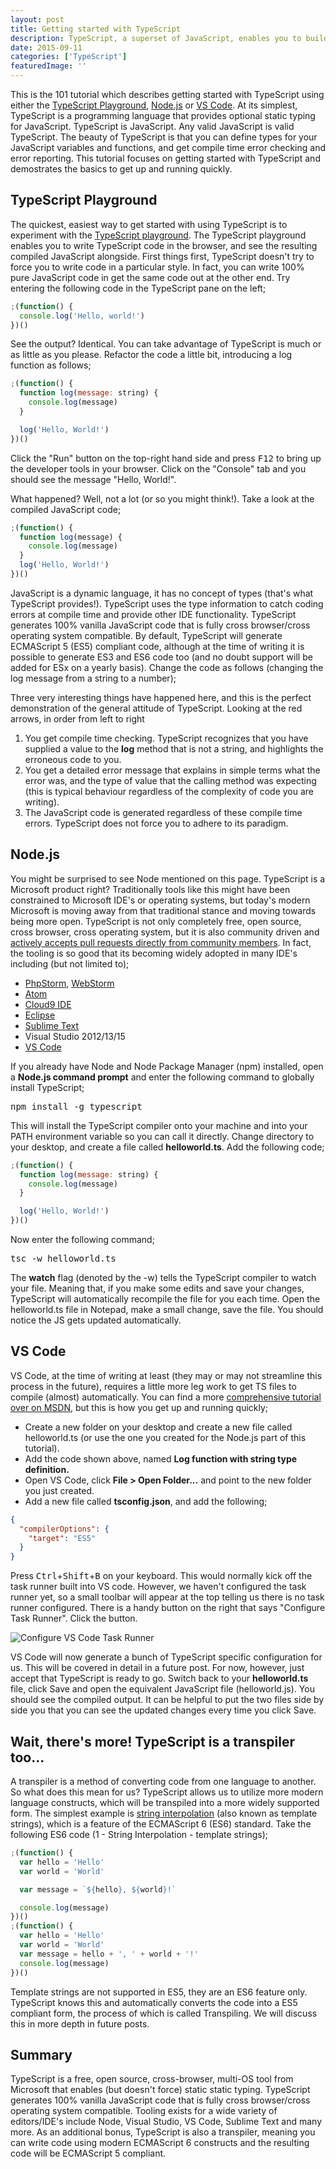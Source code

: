```yaml
---
layout: post
title: Getting started with TypeScript
description: TypeScript, a superset of JavaScript, enables you to build large robust JavaScript applications through optional static typing and more. Start learning now.
date: 2015-09-11
categories: ['TypeScript']
featuredImage: ''
---
```


This is the 101 tutorial which describes getting started with TypeScript using either the [TypeScript Playground](http://www.typescriptlang.org/Playground), [Node.js](https://nodejs.org/) or [VS Code](https://code.visualstudio.com). At its simplest, TypeScript is a programming language that provides optional static typing for JavaScript. TypeScript is JavaScript. Any valid JavaScript is valid TypeScript. The beauty of TypeScript is that you can define types for your JavaScript variables and functions, and get compile time error checking and error reporting. This tutorial focuses on getting started with TypeScript and demostrates the basics to get up and running quickly.

## TypeScript Playground

The quickest, easiest way to get started with using TypeScript is to experiment with the [TypeScript playground](http://www.typescriptlang.org/Playground/). The TypeScript playground enables you to write TypeScript code in the browser, and see the resulting compiled JavaScript alongside. First things first, TypeScript doesn't try to force you to write code in a particular style. In fact, you can write 100% pure JavaScript code in get the same code out at the other end. Try entering the following code in the TypeScript pane on the left;

```javascript
;(function() {
  console.log('Hello, world!')
})()
```

See the output? Identical. You can take advantage of TypeScript is much or as little as you please. Refactor the code a little bit, introducing a log function as follows;

```javascript
;(function() {
  function log(message: string) {
    console.log(message)
  }

  log('Hello, World!')
})()
```

Click the "Run" button on the top-right hand side and press <kbd>F12</kbd> to bring up the developer tools in your browser. Click on the "Console" tab and you should see the message "Hello, World!".

What happened? Well, not a lot (or so you might think!). Take a look at the compiled JavaScript code;

```javascript
;(function() {
  function log(message) {
    console.log(message)
  }
  log('Hello, World!')
})()
```

JavaScript is a dynamic language, it has no concept of types (that's what TypeScript provides!). TypeScript uses the type information to catch coding errors at compile time and provide other IDE functionality. TypeScript generates 100% vanilla JavaScript code that is fully cross browser/cross operating system compatible. By default, TypeScript will generate ECMAScript 5 (ES5) compliant code, although at the time of writing it is possible to generate ES3 and ES6 code too (and no doubt support will be added for ESx on a yearly basis). Change the code as follows (changing the log message from a string to a number);

Three very interesting things have happened here, and this is the perfect demonstration of the general attitude of TypeScript. Looking at the red arrows, in order from left to right

1.  You get compile time checking. TypeScript recognizes that you have supplied a value to the **log** method that is not a string, and highlights the erroneous code to you.
2.  You get a detailed error message that explains in simple terms what the error was, and the type of value that the calling method was expecting (this is typical behaviour regardless of the complexity of code you are writing).
3.  The JavaScript code is generated regardless of these compile time errors. TypeScript does not force you to adhere to its paradigm.

## Node.js

You might be surprised to see Node mentioned on this page. TypeScript is a Microsoft product right? Traditionally tools like this might have been constrained to Microsoft IDE's or operating systems, but today's modern Microsoft is moving away from that traditional stance and moving towards being more open. TypeScript is not only completely free, open source, cross browser, cross operating system, but it is also community driven and [actively accepts pull requests directly from community members](https://github.com/Microsoft/TypeScript). In fact, the tooling is so good that its becoming widely adopted in many IDE's including (but not limited to);

* [PhpStorm](https://www.jetbrains.com/phpstorm/help/typescript-support.html), [WebStorm](https://www.jetbrains.com/webstorm/help/typescript-support.html)
* [Atom](https://atom.io/packages/atom-typescript)
* [Cloud9 IDE](https://c9.io/lorantd/cloud9-typescript)
* [Eclipse](https://github.com/palantir/eclipse-typescript)
* [Sublime Text](https://github.com/Microsoft/TypeScript-Sublime-Plugin)
* Visual Studio 2012/13/15
* [VS Code](https://code.visualstudio.com/)

If you already have Node and Node Package Manager (npm) installed, open a **Node.js command prompt** and enter the following command to globally install TypeScript;

<pre>npm install -g typescript</pre>

This will install the TypeScript compiler onto your machine and into your PATH environment variable so you can call it directly. Change directory to your desktop, and create a file called **helloworld.ts**. Add the following code;

```javascript
;(function() {
  function log(message: string) {
    console.log(message)
  }

  log('Hello, World!')
})()
```

Now enter the following command;

<pre>tsc -w helloworld.ts</pre>

The **watch** flag (denoted by the -w) tells the TypeScript compiler to watch your file. Meaning that, if you make some edits and save your changes, TypeScript will automatically recompile the file for you each time. Open the helloworld.ts file in Notepad, make a small change, save the file. You should notice the JS gets updated automatically.

## VS Code

VS Code, at the time of writing at least (they may or may not streamline this process in the future), requires a little more leg work to get TS files to compile (almost) automatically. You can find a more [comprehensive tutorial over on MSDN](http://blogs.msdn.com/b/typescript/archive/2015/04/30/using-typescript-in-visual-studio-code.aspx), but this is how you get up and running quickly;

* Create a new folder on your desktop and create a new file called helloworld.ts (or use the one you created for the Node.js part of this tutorial).
* Add the code shown above, named **Log function with string type definition.**
* Open VS Code, click **File > Open Folder...** and point to the new folder you just created.
* Add a new file called **tsconfig.json**, and add the following;

```json
{
  "compilerOptions": {
    "target": "ES5"
  }
}
```

Press <kbd>Ctrl</kbd>+<kbd>Shift</kbd>+<kbd>B</kbd> on your keyboard. This would normally kick off the task runner built into VS code. However, we haven't configured the task runner yet, so a small toolbar will appear at the top telling us there is no task runner configured. There is a handy button on the right that says "Configure Task Runner". Click the button.

![Configure VS Code Task Runner](ConfigureTaskRunner.png)

VS Code will now generate a bunch of TypeScript specific configuration for us. This will be covered in detail in a future post. For now, however, just accept that TypeScript is ready to go. Switch back to your **helloworld.ts** file, click Save and open the equivalent JavaScript file (helloworld.js). You should see the compiled output. It can be helpful to put the two files side by side you that you can see the updated changes every time you click Save.

## Wait, there's more! TypeScript is a transpiler too...

A transpiler is a method of converting code from one language to another. So what does this mean for us? TypeScript allows us to utilize more modern language constructs, which will be transpiled into a more widely supported form. The simplest example is [string interpolation](http://tc39wiki.calculist.org/es6/template-strings/) (also known as template strings), which is a feature of the ECMAScript 6 (ES6) standard. Take the following ES6 code (1 - String Interpolation - template strings);

```javascript
;(function() {
  var hello = 'Hello'
  var world = 'World'

  var message = `${hello}, ${world}!`

  console.log(message)
})()
;(function() {
  var hello = 'Hello'
  var world = 'World'
  var message = hello + ', ' + world + '!'
  console.log(message)
})()
```

Template strings are not supported in ES5, they are an ES6 feature only. TypeScript knows this and automatically converts the code into a ES5 compliant form, the process of which is called Transpiling. We will discuss this in more depth in future posts.

## Summary

TypeScript is a free, open source, cross-browser, multi-OS tool from Microsoft that enables (but doesn't force) static static typing. TypeScript generates 100% vanilla JavaScript code that is fully cross browser/cross operating system compatible. Tooling exists for a wide variety of editors/IDE's include Node, Visual Studio, VS Code, Sublime Text and many more. As an additional bonus, TypeScript is also a transpiler, meaning you can write code using modern ECMAScript 6 constructs and the resulting code will be ECMAScript 5 compliant.
